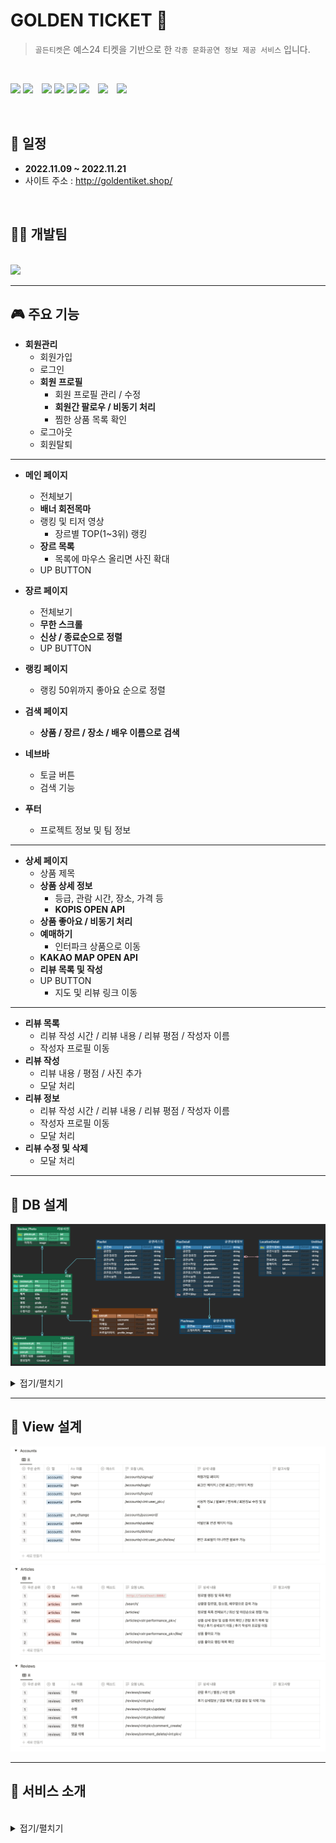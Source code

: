# GOLDEN TICKET 🎫

> `골든티켓`은 예스24 티켓을 기반으로 한 `각종 문화공연 정보 제공 서비스` 입니다.

<br/>

<img src="https://img.shields.io/badge/HTML5-E34F26?style=flat-square&logo=HTML5&logoColor=ffffff"/> <img src="https://img.shields.io/badge/CSS3-1572B6?style=flat-square&logo=CSS3&logoColor=ffffff"/>　<img src="https://img.shields.io/badge/Python-3776AB?style=flat-square&logo=Python&logoColor=ffffff"/> <img src="https://img.shields.io/badge/javascript-yellow?style=flat-square&logo=javascript&logoColor=ffffff"/> <img src="https://img.shields.io/badge/Django-092E20?style=flat-square&logo=Django&logoColor=ffffff"/> <img src="https://img.shields.io/badge/Visual Studio Code-007ACC?style=flat-square&logo=Visual Studio Code&logoColor=ffffff"/>　<img src="https://img.shields.io/badge/Git-F05032?style=flat-square&logo=Git&logoColor=ffffff"/>　<img src="https://img.shields.io/badge/GitHub-181717?style=flat-square&logo=GitHub&logoColor=ffffff"/>

<br/>

## **📅 일정**

- **2022.11.09 ~ 2022.11.21**
- 사이트 주소 : http://goldentiket.shop/

<br />

## **🧑‍💻 개발팀**

<br />

<a href="https://github.com/YoonDii/GoldenTicket/graphs/contributors">
  <img src="https://contrib.rocks/image?repo=YoonDii/GoldenTicket" />
</a>

<br/>

---

## **🎮 주요 기능**

- **회원관리**
  - 회원가입
  - 로그인
  - **회원 프로필**
    - 회원 프로필 관리 / 수정
    - **회원간 팔로우 / 비동기 처리**
    - 찜한 상품 목록 확인
  - 로그아웃
  - 회원탈퇴

---

- **메인 페이지**

  - 전체보기
  - **배너 회전목마**
  - 랭킹 및 티저 영상
    - 장르별 TOP(1~3위) 랭킹
  - **장르 목록**
    - 목록에 마우스 올리면 사진 확대
  - UP BUTTON

- **장르 페이지**
  - 전체보기
  - **무한 스크롤**
  - **신상 / 종료순으로 정렬**
  - UP BUTTON
- **랭킹 페이지**
  - 랭킹 50위까지 좋아요 순으로 정렬
- **검색 페이지**
  - **상품 / 장르 / 장소 / 배우 이름으로 검색**
- **네브바**
  - 토글 버튼
  - 검색 기능
- **푸터**
  - 프로젝트 정보 및 팀 정보

---

- **상세 페이지**
  - 상품 제목
  - **상품 상세 정보**
    - 등급, 관람 시간, 장소, 가격 등
    - **KOPIS OPEN API**
  - **상품 좋아요 / 비동기 처리**
  - **예매하기**
    - 인터파크 상품으로 이동
  - **KAKAO MAP OPEN API**
  - **리뷰 목록 및 작성**
  - UP BUTTON
    - 지도 및 리뷰 링크 이동

---

- **리뷰 목록**
  - 리뷰 작성 시간 / 리뷰 내용 / 리뷰 평점 / 작성자 이름
  - 작성자 프로필 이동
- **리뷰 작성**
  - 리뷰 내용 / 평점 / 사진 추가
  - 모달 처리
- **리뷰 정보**
  - 리뷰 작성 시간 / 리뷰 내용 / 리뷰 평점 / 작성자 이름
  - 작성자 프로필 이동
  - 모달 처리
- **리뷰 수정 및 삭제**
  - 모달 처리

---

## **🧩 DB 설계**

![](./static/img/database.png)

<details>
<summary>접기/펼치기</summary>

![](./static/img/db-accounts.png)
![](./static/img/db-articles-01.png)
![](./static/img/db-articles-02.png)
![](./static/img/db-reviews.png)

</details>

---

## **🚀 View 설계**

![](./static/img/view-accounts.png)
![](./static/img/view-article.png)
![](./static/img/view-review.png)

---

## **🎫 서비스 소개**

<br/>

<details>
<summary>접기/펼치기</summary>

<br/>

### **1. 메인 페이지**

- 메인 페이지에서는 페이지 간 이동이 자유롭게 `네비와 탑 버튼을 구성`하였습니다.
- `장르별 TOP 랭킹 / 장르별 목록을 나열`하고, `해당 공연 상세 페이지로 이동`이 가능합니다.

<br/>

#### 1-1. 메인 배너

![](./static/img/service_photo/main-visual.png)

<br />

#### 1-2. 장르별 TOP 랭킹

![](./static/img/service_photo/main-ranking.png)

<br />

#### 1-3. 메인 영상

![](./static/img/service_photo/main-video.png)

<br />

#### 1-4. 장르별 목록

![](./static/img/service_photo/main-playlist.png)

<br />

#### 1-5. 푸터

![](./static/img/service_photo/main-footer.png)

---

<br />

### **2. 장르 페이지**

#### 2-1. `신상 / 종료순`으로 정렬

![](./static/img/service_photo/index.png)
![](./static/img/service_photo/index-end.png)

<br />

#### 2-2. `무한 스크롤`

- 스크롤을 내리면 `40개씩 공연이 노출`됩니다.

![](./static/img/service_photo/infinite-scroll-01.png)
![](./static/img/service_photo/infinite-scroll-02.png)
![](./static/img/service_photo/infinite-scroll-03.png)

---

<br />

### **3. 랭킹 페이지**

- `좋아요 순으로 50위까지 랭킹을 선별` 하였습니다.

![](./static/img/service_photo/ranking-01.png)
![](./static/img/service_photo/ranking-02.png)

---

<br />

### **4. 검색 페이지**

- 검색은 `상품 / 장르 / 장소 / 배우 이름으로 검색이 가능`합니다.
- `추천 검색어 클릭`으로 추천 검색이 가능합니다.

![](./static/img/service_photo/search-01.png)
![](./static/img/service_photo/search-02.png)

---

<br />

### **5. 상세 페이지**

#### 5-1. 상품 정보

![](./static/img/service_photo/detail-info.png)
![](./static/img/service_photo/detail-reservation.png)

<br />

#### 5-2. 인터파크 상품으로 이동하여 예매 가능

![](./static/img/service_photo/detail-interpark.png)

#### 5-3. 상품 위치 확인

![](./static/img/service_photo/detail-map.png)

---

<br />

### **6. 리뷰 페이지**

![](./static/img/service_photo/review-index.png)

<br />

#### 6-1. 리뷰 작성

![](./static/img/service_photo/review-create.png)

<br />

#### 6-2. 리뷰 평점

![](./static/img/service_photo/review-average.png)

<br />

#### 6-3. 리뷰 목록

![](./static/img/service_photo/review-list.png)

<br />

#### 6-4. 리뷰 상세보기

![](./static/img/service_photo/review-detail.png)

<br />

#### 6-5. 리뷰 수정

![](./static/img/service_photo/review-update.png)
![](./static/img/service_photo/review-update-check.png)

---

<br />

### **7. 회원 관리**

#### 7-1. 회원 정보

- 회원 정보에서는 `회원이 찜한 공연 목록`와 `회원간 팔로우 수를 확인`할 수 있습니다.
- 찜한 공연 목록에 마우스를 올리면 ` 공연을 찜한 회원 수와 해당 공연의 리뷰 수를 확인`할 수 있습니다.
- `회원 정보 수정 및 삭제가 가능`합니다.

![](./static/img/service_photo/profile.png)
![](./static/img/service_photo/profile-option.png)

<br />

#### 7-2. 회원 간 팔로우

![](./static/img/service_photo/profile-follow.png)
![](./static/img/service_photo/profile-following.png)

---

</details>

